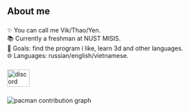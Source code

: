 <h2 align="left">About me</h2>

###

<p align="left">✨ You can call me Vik/Thao/Yen.<br>📚 Currently a freshman at NUST MISIS.<br>🎯 Goals: find the program i like, learn 3d and other languages.<br>🌐 Languages: russian/english/vietnamese.</p>

###

<div align="left">
  <a href="https://discord.com/users/981544511186567168" target="_blank">
    <img src="https://raw.githubusercontent.com/maurodesouza/profile-readme-generator/master/src/assets/icons/social/discord/default.svg" width="52" height="40" alt="discord logo"  />
  </a>
</div>

###

<picture>
  <source media="(prefers-color-scheme: dark)" srcset="https://raw.githubusercontent.com/ItzViKKiR/ItzViKKiR/output/pacman-contribution-graph-dark.svg">
  <source media="(prefers-color-scheme: light)" srcset="https://raw.githubusercontent.com/ItzViKKiR/ItzViKKiR/output/pacman-contribution-graph.svg">
  <img alt="pacman contribution graph" src="https://raw.githubusercontent.com/ItzViKKiR/ItzViKKiR/output/pacman-contribution-graph.svg">
</picture>

###
